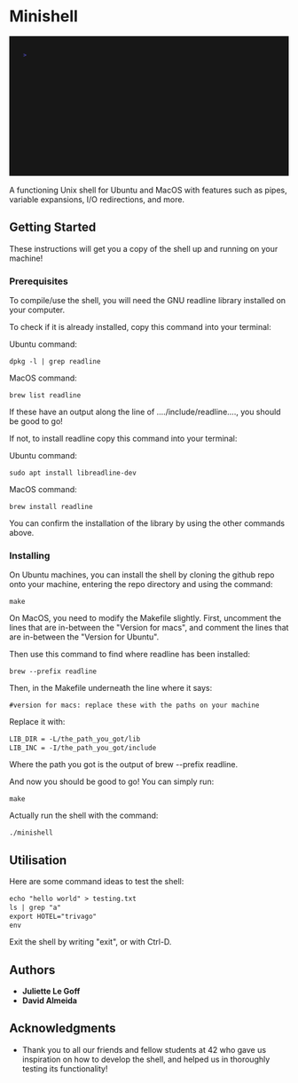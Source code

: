 # Minishell

![Minishell Demo](https://github.com/J-LG30/minishell/blob/main/out.gif)

A functioning Unix shell for Ubuntu and MacOS with features such as pipes, variable expansions, I/O redirections, and more.

## Getting Started

These instructions will get you a copy of the shell up and running on your machine!

### Prerequisites

To compile/use the shell, you will need the GNU readline library installed on your computer.

To check if it is already installed, copy this command into your terminal:

Ubuntu command:
```
dpkg -l | grep readline
```
MacOS command:
```
brew list readline
```
If these have an output along the line of ..../include/readline...., you should be good to go!

If not, to install readline copy this command into your terminal:

Ubuntu command:
```
sudo apt install libreadline-dev
```

MacOS command:
```
brew install readline
```

You can confirm the installation of the library by using the other commands above.

### Installing

On Ubuntu machines, you can install the shell by cloning the github repo onto your machine, entering the repo directory and using the command:

```
make
```

On MacOS, you need to modify the Makefile slightly.
First, uncomment the lines that are in-between the "Version for macs", and comment the lines that are in-between the "Version for Ubuntu".


Then use this command to find where readline has been installed:
```
brew --prefix readline
```

Then, in the Makefile underneath the line where it says:
```
#version for macs: replace these with the paths on your machine
```

Replace it with:

```
LIB_DIR = -L/the_path_you_got/lib
LIB_INC = -I/the_path_you_got/include
```

Where the path you got is the output of brew --prefix readline.

And now you should be good to go! You can simply run:

```
make
```

Actually run the shell with the command:

```
./minishell
```

## Utilisation

Here are some command ideas to test the shell:

```
echo "hello world" > testing.txt
ls | grep "a"
export HOTEL="trivago"
env
```

Exit the shell by writing "exit", or with Ctrl-D.

## Authors

* **Juliette Le Goff**
* **David Almeida**

## Acknowledgments

* Thank you to all our friends and fellow students at 42 who gave us inspiration on how to develop the shell, and helped us in thoroughly testing its functionality!
